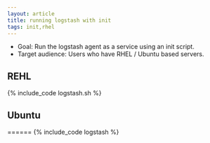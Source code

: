 ```yaml
---
layout: article
title: running logstash with init
tags: init,rhel
---
```


* Goal: Run the logstash agent as a service using an init script.
* Target audience: Users who have RHEL / Ubuntu based servers.

## REHL

{% include_code logstash.sh %}

## Ubuntu
======
{% include_code logstash %}
